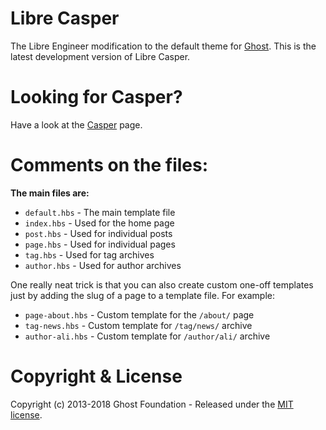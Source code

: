 # Libre Casper

The Libre Engineer modification to the default theme for [Ghost](http://github.com/tryghost/ghost/).
This is the latest development version of Libre Casper.

# Looking for Casper?

Have a look at the [Casper](https://github.com/tryghost/casper) page.

# Comments on the files:

**The main files are:**

- `default.hbs` - The main template file
- `index.hbs` - Used for the home page
- `post.hbs` - Used for individual posts
- `page.hbs` - Used for individual pages
- `tag.hbs` - Used for tag archives
- `author.hbs` - Used for author archives

One really neat trick is that you can also create custom one-off templates just by adding the slug of a page to a template file. For example:

- `page-about.hbs` - Custom template for the `/about/` page
- `tag-news.hbs` - Custom template for `/tag/news/` archive
- `author-ali.hbs` - Custom template for `/author/ali/` archive

# Copyright & License

Copyright (c) 2013-2018 Ghost Foundation - Released under the [MIT license](LICENSE).
